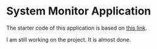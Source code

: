 # System Monitor Application

The starter code of this application is based on [this link](https://github.com/udacity/CppND-System-Monitor).  

I am still working on the project. It is almost done.